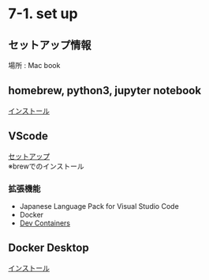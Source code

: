 # 7-1. set up 

## セットアップ情報
場所 : Mac book

## homebrew, python3, jupyter notebook
[インストール](https://doku-pro.com/jupyter-notebook-install/#Mac)

## VScode
[セットアップ](https://qiita.com/c60evaporator/items/aef6cc1581d2c4676504)  
※brewでのインストール  
### 拡張機能
* Japanese Language Pack for Visual Studio Code
* Docker
* [Dev Containers](https://weseek.co.jp/tech/2331/)

## Docker Desktop
[インストール](https://matsuand.github.io/docs.docker.jp.onthefly/desktop/mac/install/)
